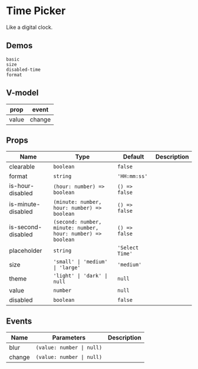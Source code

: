 # Time Picker
Like a digital clock.
## Demos
```demo
basic
size
disabled-time
format
```
## V-model
|prop|event|
|-|-|
|value|change|

## Props
|Name|Type|Default|Description|
|-|-|-|-|
|clearable|`boolean`|`false`||
|format|`string`|`'HH:mm:ss'`||
|is-hour-disabled|`(hour: number) => boolean`|`() => false`||
|is-minute-disabled|`(minute: number, hour: number) => boolean`|`() => false`||
|is-second-disabled|`(second: number, minute: number, hour: number) => boolean`|`() => false`||
|placeholder|`string`|`'Select Time'`||
|size|`'small' \| 'medium' \| 'large'`|`'medium'`||
|theme|`'light' \| 'dark' \| null`|`null`||
|value|`number`|`null`||
|disabled|`boolean`|`false`||


## Events
|Name|Parameters|Description|
|-|-|-|
|blur|`(value: number \| null)`||
|change|`(value: number \| null)`||